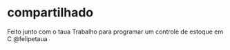 # compartilhado
Feito junto com o taua
Trabalho para programar um controle de estoque em C
@felipetaua

